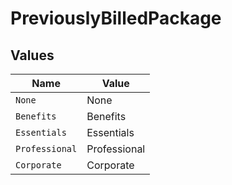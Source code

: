 # PreviouslyBilledPackage


## Values

| Name           | Value          |
| -------------- | -------------- |
| `None`         | None           |
| `Benefits`     | Benefits       |
| `Essentials`   | Essentials     |
| `Professional` | Professional   |
| `Corporate`    | Corporate      |